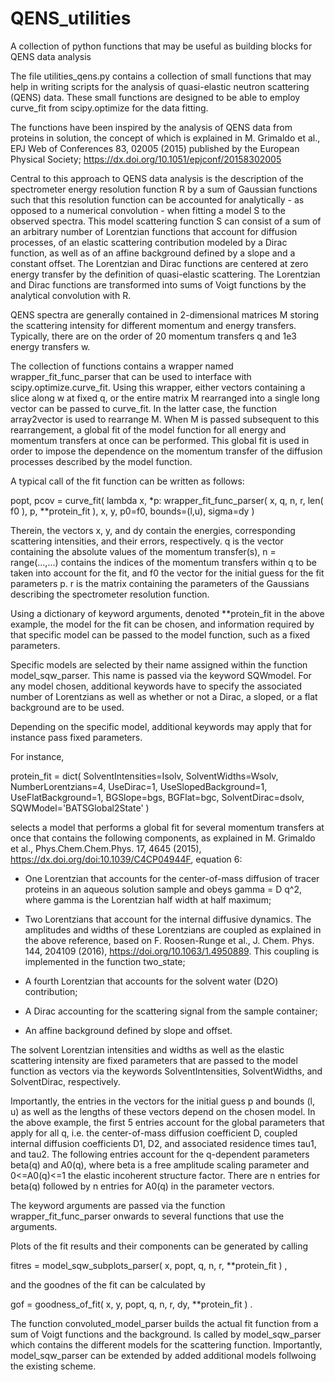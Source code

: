 # QENS_utilities
A collection of python functions that may be useful as building blocks for QENS data analysis

The file utilities_qens.py contains a collection of small functions that may help in writing scripts for the analysis of quasi-elastic neutron scattering (QENS) data. These small functions are designed to be able to employ curve_fit from scipy.optimize for the data fitting.

The functions have been inspired by the analysis of QENS data from proteins in solution, the concept of which is explained in
M. Grimaldo et al., EPJ Web of Conferences 83, 02005 (2015) published by the European Physical Society;
https://dx.doi.org/10.1051/epjconf/20158302005

Central to this approach to QENS data analysis is the description of the spectrometer energy resolution function R by a sum of Gaussian functions such that this resolution function can be accounted for analytically - as opposed to a numerical convolution - when fitting a model S to the observed spectra. This model scattering function S can consist of a sum of an arbitrary number of Lorentzian functions that account for diffusion processes, of an elastic scattering contribution modeled by a Dirac function, as well as of an affine background defined by a slope and a constant offset. The Lorentzian and Dirac functions are centered at zero energy transfer by the definition of quasi-elastic scattering. The Lorentzian and Dirac functions are transformed into sums of Voigt functions by the analytical convolution with R.

QENS spectra are generally contained in 2-dimensional matrices M storing the scattering intensity for different momentum and energy transfers. Typically, there are on the order of 20 momentum transfers q and 1e3 energy transfers w. 

The collection of functions contains a wrapper named wrapper_fit_func_parser that can be used to interface with scipy.optimize.curve_fit. Using this wrapper, either vectors containing a slice along w at fixed q, or the entire matrix M rearranged into a single long vector can be passed to curve_fit. In the latter case, the function array2vector is used to rearrange M. When M is passed subsequent to this rearrangement, a global fit of the model function for all energy and momentum transfers at once can be performed. This global fit is used in order to impose the dependence on the momentum transfer of the diffusion processes described by the model function.

A typical call of the fit function can be written as follows:

popt, pcov = curve_fit( lambda x, *p: wrapper_fit_func_parser( x, q, n, r, len( f0 ), p, **protein_fit ), x, y, p0=f0, bounds=(l,u), sigma=dy )

Therein, the vectors x, y, and dy contain the energies, corresponding scattering intensities, and their errors, respectively. q is the vector containing the absolute values of the momentum transfer(s), n = range(...,...) contains the indices of the momentum transfers within q to be taken into account for the fit, and f0 the vector for the initial guess for the fit parameters p.
r is the matrix containing the parameters of the Gaussians describing the spectrometer resolution function.

Using a dictionary of keyword arguments, denoted **protein_fit in the above example, the model for the fit can be chosen, and information required by that specific model can be passed to the model function, such as a fixed parameters.

Specific models are selected by their name assigned within the function model_sqw_parser. This name is passed via the keyword SQWmodel.
For any model chosen, additional keywords have to specify the associated number of Lorentzians as well as whether or not a Dirac, a sloped, or a flat background are to be used.

Depending on the specific model, additional keywords may apply that for instance pass fixed parameters.

For instance, 

protein_fit = dict( SolventIntensities=Isolv, SolventWidths=Wsolv, NumberLorentzians=4, UseDirac=1, UseSlopedBackground=1, 
				       UseFlatBackground=1, BGSlope=bgs, BGFlat=bgc, SolventDirac=dsolv, SQWModel='BATSGlobal2State' )
               
selects a model that performs a global fit for several momentum transfers at once that contains the following components, as explained in 
M. Grimaldo et al., Phys.Chem.Chem.Phys. 17, 4645  (2015), https://dx.doi.org/doi:10.1039/C4CP04944F, equation 6:

- One Lorentzian that accounts for the center-of-mass diffusion of tracer proteins in an aqueous solution sample and obeys gamma = D q^2, where gamma is the Lorentzian half width at half maximum;

- Two Lorentzians that account for the internal diffusive dynamics. The amplitudes and widths of these Lorentzians are coupled as explained in the above reference, based on F. Roosen-Runge et al., J. Chem. Phys. 144, 204109 (2016), https://doi.org/10.1063/1.4950889. This coupling is implemented in the function two_state;

- A fourth Lorentzian that accounts for the solvent water (D2O) contribution;

- A Dirac accounting for the scattering signal from the sample container;

- An affine background defined by slope and offset. 

The solvent Lorentzian intensities and widths as well as the elastic scattering intensity are fixed parameters that are passed to the model function as vectors via the keywords SolventIntensities, SolventWidths, and SolventDirac, respectively.

Importantly, the entries in the vectors for the initial guess p and bounds (l, u) as well as the lengths of these vectors depend on the chosen model. In the above example, the first 5 entries account for the global parameters that apply for all q, i.e. the center-of-mass diffusion coefficient D, coupled internal diffusion coefficients D1, D2, and associated residence times tau1, and tau2. The following entries account for the q-dependent parameters beta(q) and A0(q), where beta is a free amplitude scaling parameter and 0<=A0(q)<=1 the elastic incoherent structure factor. There are n entries for beta(q) followed by n entries for A0(q) in the parameter vectors.

The keyword arguments are passed via the function wrapper_fit_func_parser onwards to several functions that use the arguments.  

Plots of the fit results and their components can be generated by calling

fitres = model_sqw_subplots_parser( x, popt, q, n, r, **protein_fit ) ,

and the goodnes of the fit can be calculated by

gof = goodness_of_fit( x, y, popt, q, n, r, dy, **protein_fit ) .

The function convoluted_model_parser builds the actual fit function from a sum of Voigt functions and the background. Is called by model_sqw_parser which contains the different models for the scattering function. Importantly, model_sqw_parser can be extended by added additional models follwoing the existing scheme.





